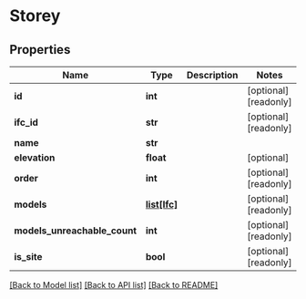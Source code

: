 # Storey

## Properties
Name | Type | Description | Notes
------------ | ------------- | ------------- | -------------
**id** | **int** |  | [optional] [readonly] 
**ifc_id** | **str** |  | [optional] [readonly] 
**name** | **str** |  | 
**elevation** | **float** |  | [optional] 
**order** | **int** |  | [optional] [readonly] 
**models** | [**list[Ifc]**](Ifc.md) |  | [optional] [readonly] 
**models_unreachable_count** | **int** |  | [optional] [readonly] 
**is_site** | **bool** |  | [optional] [readonly] 

[[Back to Model list]](../README.md#documentation-for-models) [[Back to API list]](../README.md#documentation-for-api-endpoints) [[Back to README]](../README.md)


